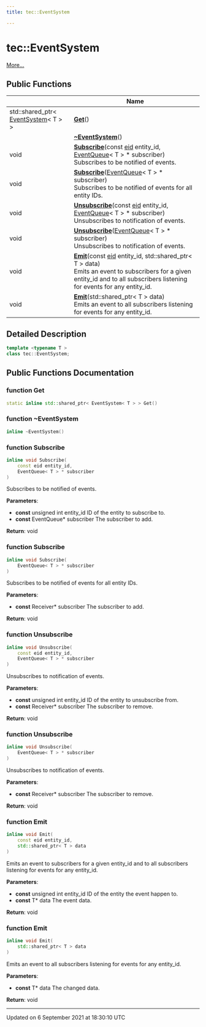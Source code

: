 ```yaml
---
title: tec::EventSystem

---
```


# tec::EventSystem



 [More...](#detailed-description)

## Public Functions

|                | Name           |
| -------------- | -------------- |
| std::shared_ptr< [EventSystem](/engine/Classes/classtec_1_1_event_system/)< T > > | **[Get](/engine/Classes/classtec_1_1_event_system/#function-get)**() |
| | **[~EventSystem](/engine/Classes/classtec_1_1_event_system/#function-~eventsystem)**() |
| void | **[Subscribe](/engine/Classes/classtec_1_1_event_system/#function-subscribe)**(const [eid](/engine/Namespaces/namespacetec/#typedef-eid) entity_id, [EventQueue](/engine/Classes/classtec_1_1_event_queue/)< T > * subscriber)<br>Subscribes to be notified of events.  |
| void | **[Subscribe](/engine/Classes/classtec_1_1_event_system/#function-subscribe)**([EventQueue](/engine/Classes/classtec_1_1_event_queue/)< T > * subscriber)<br>Subscribes to be notified of events for all entity IDs.  |
| void | **[Unsubscribe](/engine/Classes/classtec_1_1_event_system/#function-unsubscribe)**(const [eid](/engine/Namespaces/namespacetec/#typedef-eid) entity_id, [EventQueue](/engine/Classes/classtec_1_1_event_queue/)< T > * subscriber)<br>Unsubscribes to notification of events.  |
| void | **[Unsubscribe](/engine/Classes/classtec_1_1_event_system/#function-unsubscribe)**([EventQueue](/engine/Classes/classtec_1_1_event_queue/)< T > * subscriber)<br>Unsubscribes to notification of events.  |
| void | **[Emit](/engine/Classes/classtec_1_1_event_system/#function-emit)**(const [eid](/engine/Namespaces/namespacetec/#typedef-eid) entity_id, std::shared_ptr< T > data)<br>Emits an event to subscribers for a given entity_id and to all subscribers listening for events for any entity_id.  |
| void | **[Emit](/engine/Classes/classtec_1_1_event_system/#function-emit)**(std::shared_ptr< T > data)<br>Emits an event to all subscribers listening for events for any entity_id.  |

## Detailed Description

```cpp
template <typename T >
class tec::EventSystem;
```

## Public Functions Documentation

### function Get

```cpp
static inline std::shared_ptr< EventSystem< T > > Get()
```


### function ~EventSystem

```cpp
inline ~EventSystem()
```


### function Subscribe

```cpp
inline void Subscribe(
    const eid entity_id,
    EventQueue< T > * subscriber
)
```

Subscribes to be notified of events. 

**Parameters**: 

  * **const** unsigned int entity_id ID of the entity to subscribe to. 
  * **const** EventQueue<T>* subscriber The subscriber to add. 


**Return**: void 

### function Subscribe

```cpp
inline void Subscribe(
    EventQueue< T > * subscriber
)
```

Subscribes to be notified of events for all entity IDs. 

**Parameters**: 

  * **const** Receiver<T>* subscriber The subscriber to add. 


**Return**: void 

### function Unsubscribe

```cpp
inline void Unsubscribe(
    const eid entity_id,
    EventQueue< T > * subscriber
)
```

Unsubscribes to notification of events. 

**Parameters**: 

  * **const** unsigned int entity_id ID of the entity to unsubscribe from. 
  * **const** Receiver<T>* subscriber The subscriber to remove. 


**Return**: void 

### function Unsubscribe

```cpp
inline void Unsubscribe(
    EventQueue< T > * subscriber
)
```

Unsubscribes to notification of events. 

**Parameters**: 

  * **const** Receiver<T>* subscriber The subscriber to remove. 


**Return**: void 

### function Emit

```cpp
inline void Emit(
    const eid entity_id,
    std::shared_ptr< T > data
)
```

Emits an event to subscribers for a given entity_id and to all subscribers listening for events for any entity_id. 

**Parameters**: 

  * **const** unsigned int entity_id ID of the entity the event happen to. 
  * **const** T* data The event data. 


**Return**: void 

### function Emit

```cpp
inline void Emit(
    std::shared_ptr< T > data
)
```

Emits an event to all subscribers listening for events for any entity_id. 

**Parameters**: 

  * **const** T* data The changed data. 


**Return**: void 

-------------------------------

Updated on  6 September 2021 at 18:30:10 UTC